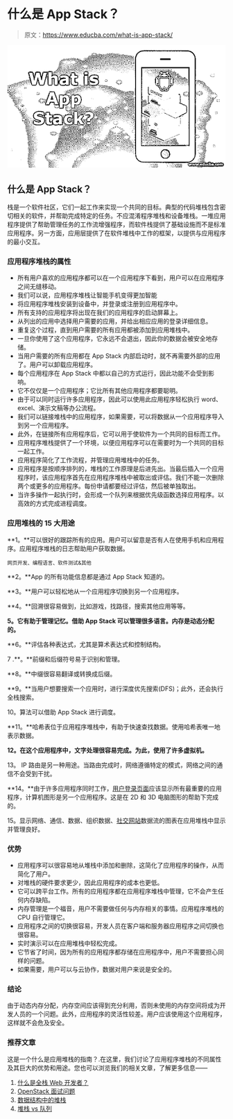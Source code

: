 # 什么是 App Stack？

> 原文：<https://www.educba.com/what-is-app-stack/>

![what is app stack?](img/2551c8ef0324e3f4276f68dc4ba9e58e.png)



## 什么是 App Stack？

栈是一个软件社区，它们一起工作来实现一个共同的目标。典型的代码堆栈包含密切相关的软件，并帮助完成特定的任务。不应混淆程序堆栈和设备堆栈。一堆应用程序提供了帮助管理任务的工作流增强程序，而软件栈提供了基础设施而不是标准应用程序。另一方面，应用层提供了在软件堆栈中工作的框架，以提供与应用程序的最小交互。

### 应用程序堆栈的属性

*   所有用户喜欢的应用程序都可以在一个应用程序下看到，用户可以在应用程序之间无缝移动。
*   我们可以说，应用程序堆栈让智能手机变得更加智能
*   将应用程序堆栈安装到设备中，并登录或注册到应用程序中。
*   所有支持的应用程序将出现在我们的应用程序的启动屏幕上。
*   从列出的应用中选择用户需要的应用，并给出相应应用的登录详细信息。
*   重复这个过程，直到用户需要的所有应用都被添加到应用堆栈中。
*   一旦你使用了这个应用程序，它永远不会退出，因此你的数据会被安全地存储。
*   当用户需要的所有应用都在 App Stack 内部启动时，就不再需要外部的应用了。用户可以卸载应用程序。
*   每个应用程序在 App Stack 中都以自己的方式运行，因此功能不会受到影响。
*   它不仅仅是一个应用程序；它比所有其他应用程序都要聪明。
*   由于可以同时运行许多应用程序，因此可以使用此应用程序轻松执行 word、excel、演示文稿等办公流程。
*   我们可以链接堆栈中的应用程序，如果需要，可以将数据从一个应用程序导入到另一个应用程序。
*   此外，在链接所有应用程序后，它可以用于使软件为一个共同的目标而工作。
*   应用程序堆栈提供了一个环境，以便应用程序可以在需要时为一个共同的目标一起工作。
*   应用程序简化了工作流程，并管理应用堆栈中的任务。
*   应用程序是按顺序排列的，堆栈的工作原理是后进先出。当最后插入一个应用程序时，该应用程序首先在应用程序堆栈中被取出或评估。我们不能一次删除两个或更多的应用程序。每份申请都要经过评估，然后被单独取出。
*   当许多操作一起执行时，会形成一个队列来根据优先级函数选择应用程序。以高效的方式完成进程调度。

### 应用堆栈的 15 大用途

**1。**可以很好的跟踪所有的应用。用户可以留意是否有人在使用手机和应用程序。应用程序堆栈的日志帮助用户获取数据。

<small>网页开发、编程语言、软件测试&其他</small>

**2。**App 的所有功能信息都是通过 App Stack 知道的。

**3。**用户可以轻松地从一个应用程序切换到另一个应用程序。

**4。**回溯很容易做到，比如游戏，找路径，搜索其他应用等等。

**5。它有助于管理记忆。借助 App Stack 可以管理很多语言。内存是动态分配的。**

**6。**评估各种表达式，尤其是算术表达式和控制结构。

7 .**。**前缀和后缀符号易于识别和管理。

**8。**中缀很容易翻译或转换成后缀。

**9。**当用户想要搜索一个应用时，进行深度优先搜索(DFS)；此外，还会执行全栈搜索。

10。算法可以借助 App Stack 进行调度。

**11。**哈希表位于应用程序堆栈中，有助于快速查找数据。使用哈希表唯一地表示数据。

**12。在这个应用程序中，文字处理很容易完成。为此，使用了许多虚拟机。**

13。 IP 路由是另一种用途。当路由完成时，网络遵循特定的模式，网络之间的通信不会受到干扰。

**14。**由于许多应用程序同时工作，[用户登录页面](https://www.educba.com/login-page-in-php/)应该显示所有最重要的应用程序，计算机图形是另一个应用程序。这是在 2D 和 3D 电脑图形的帮助下完成的。

15。显示网络、通信、数据、组织数据、[社交网站](https://www.educba.com/what-is-social-networking/)数据流的图表在应用堆栈中显示并管理良好。

### 优势

*   应用程序可以很容易地从堆栈中添加和删除，这简化了应用程序的操作，从而简化了用户。
*   对堆栈的硬件要求更少，因此应用程序的成本也更低。
*   它可以跨平台工作。所有的应用程序都在应用程序堆栈中管理，它不会产生任何内存缺陷。
*   内存管理是一个福音，用户不需要做任何与内存相关的事情。应用程序堆栈的 CPU 自行管理它。
*   应用程序之间的切换很容易，开发人员在客户端和服务器应用程序之间切换也很容易。
*   实时演示可以在应用堆栈中轻松完成。
*   它节省了时间，因为所有的应用程序都存储在应用程序中，用户不需要担心同样的问题。
*   如果需要，用户可以与云协作，数据对用户来说是安全的。

### 结论

由于动态内存分配，内存空间应该得到充分利用，否则未使用的内存空间将成为开发人员的一个问题。此外，应用程序的灵活性较差。用户应该使用这个应用程序，这样就不会危及安全。

### 推荐文章

这是一个什么是应用堆栈的指南？.在这里，我们讨论了应用程序堆栈的不同属性及其巨大的优势和用途。您也可以浏览我们的相关文章，了解更多信息——

1.  [什么是全栈 Web 开发者？](https://www.educba.com/full-stack-web-developer/)
2.  [OpenStack 面试问题](https://www.educba.com/openstack-interview-question/)
3.  [数据结构中的堆栈](https://www.educba.com/stack-in-data-structure/)
4.  [堆栈 vs 队列](https://www.educba.com/stack-vs-queue/)





